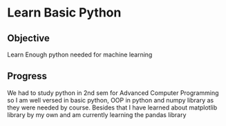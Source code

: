 # Learn Basic Python

## Objective 
Learn Enough python needed for machine learning

## Progress
We had to study python in 2nd sem for Advanced Computer Programming so I am well versed in basic python, OOP in python and numpy library as they were needed by course. Besides that I have learned about matplotlib library by my own and am currently learning the pandas library

